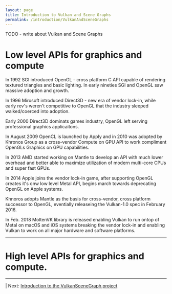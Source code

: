 ```yaml
---
layout: page
title: Introduction to Vulkan and Scene Graphs
permalink: /introduction/VulkanAndSceneGraphs
---
```


TODO - write about Vulkan and Scene Graphs

# Low level APIs for graphics and compute

In 1992 SGI introduced OpenGL - cross platform C API capable of rendering textured triangles and basic lighting.  In early nineties SGI and OpenGL saw massive adoption and growth.

In 1996 Mirosoft introduced Direct3D - new era of vendor lock-in, while early rev's weren't competitive to OpenGL that the industry sleeped walked/coerced into adoption.

Early 2000 Direct3D dominats games industry, OpenGL left serving professional graphics applicaitons.

In August 2009 OpenCL is launched by Apply and in 2010 was adopted by Khronos Group as a cross-vendor Compute on GPU API to work compliment OpenGLs Graphics on GPU capabilities.

In 2013 AMD started working on Mantle to develop an API with much lower overhead and better able to maximize utilization of modern multi-core CPUs and super fast GPUs.

In 2014 Apple joins the vendor lock-in game, after supporting OpenGL creates it's onw low level Metal API, begins march towards deprecating OpenGL on Apple systems.

Khnoros adopts Mantle as the basis for cross-vendor, cross platform successor to OpenGL, eventially releaseing the Vulkan-1.0 spec in February 2016.

In Feb. 2018 MoltenVK library is released enabling Vulkan to run ontop of Metal on macOS and iOS systems breaking the vendor lock-in and enabling Vulkan to work on all major hardware and software platforms.

---

# High level APIs for graphics and compute.


---

 | Next: [Introduction to the VulkanSceneGraph project](VulkanSceneGraphProject.md)
